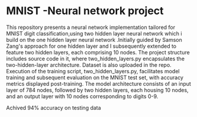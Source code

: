 # MNIST -Neural network project

This repository presents a neural network implementation tailored for MNIST digit classification,using two hidden layer neural network which i build on the one hidden layer neural network .Initially guided by Samson Zang's approach for one hidden layer and I subsequently extended to feature two hidden layers, each comprising 10 nodes. The project structure includes source code in it, where two_hidden_layers.py encapsulates the two-hidden-layer architecture. Dataset is also uploaded in the repo. Execution of the training script, two_hidden_layers.py, facilitates model training and subsequent evaluation on the MNIST test set, with accuracy metrics displayed post-training. The model architecture consists of an input layer of 784 nodes, followed by two hidden layers, each housing 10 nodes, and an output layer with 10 nodes corresponding to digits 0-9.

Achived 94% accuracy on testing data

